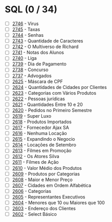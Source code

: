 # SQL (0 / 34)

  - [ ] [2746](https://www.urionlinejudge.com.br/judge/pt/problems/view/2746) - Virus
  - [ ] [2745](https://www.urionlinejudge.com.br/judge/pt/problems/view/2745) - Taxas
  - [ ] [2744](https://www.urionlinejudge.com.br/judge/pt/problems/view/2744) - Senhas
  - [ ] [2743](https://www.urionlinejudge.com.br/judge/pt/problems/view/2743) - Quantidade de Caracteres
  - [ ] [2742](https://www.urionlinejudge.com.br/judge/pt/problems/view/2742) - O Multiverso de Richard
  - [ ] [2741](https://www.urionlinejudge.com.br/judge/pt/problems/view/2741) - Notas dos Alunos
  - [ ] [2740](https://www.urionlinejudge.com.br/judge/pt/problems/view/2740) - Liga
  - [ ] [2739](https://www.urionlinejudge.com.br/judge/pt/problems/view/2739) - Dia de Pagamento
  - [ ] [2738](https://www.urionlinejudge.com.br/judge/pt/problems/view/2738) - Concurso
  - [ ] [2737](https://www.urionlinejudge.com.br/judge/pt/problems/view/2737) - Advogados
  - [ ] [2625](https://www.urionlinejudge.com.br/judge/pt/problems/view/2625) - Máscara de CPF
  - [ ] [2624](https://www.urionlinejudge.com.br/judge/pt/problems/view/2624) - Quantidades de Cidades por Clientes
  - [ ] [2623](https://www.urionlinejudge.com.br/judge/pt/problems/view/2623) - Categorias com Vários Produtos
  - [ ] [2622](https://www.urionlinejudge.com.br/judge/pt/problems/view/2622) - Pessoas jurídicas
  - [ ] [2621](https://www.urionlinejudge.com.br/judge/pt/problems/view/2621) - Quantidades Entre 10 e 20
  - [ ] [2620](https://www.urionlinejudge.com.br/judge/pt/problems/view/2620) - Pedidos no Primeiro Semestre
  - [ ] [2619](https://www.urionlinejudge.com.br/judge/pt/problems/view/2619) - Super Luxo
  - [ ] [2618](https://www.urionlinejudge.com.br/judge/pt/problems/view/2618) - Produtos Importados
  - [ ] [2617](https://www.urionlinejudge.com.br/judge/pt/problems/view/2617) - Fornecedor Ajax SA
  - [ ] [2616](https://www.urionlinejudge.com.br/judge/pt/problems/view/2616) - Nenhuma Locação
  - [ ] [2615](https://www.urionlinejudge.com.br/judge/pt/problems/view/2615) - Expandindo o Negocio
  - [ ] [2614](https://www.urionlinejudge.com.br/judge/pt/problems/view/2614) - Locações de Setembro
  - [ ] [2613](https://www.urionlinejudge.com.br/judge/pt/problems/view/2613) - Filmes em Promoção
  - [ ] [2612](https://www.urionlinejudge.com.br/judge/pt/problems/view/2612) - Os Atores Silva
  - [ ] [2611](https://www.urionlinejudge.com.br/judge/pt/problems/view/2611) - Filmes de Ação
  - [ ] [2610](https://www.urionlinejudge.com.br/judge/pt/problems/view/2610) - Valor Médio dos Produtos
  - [ ] [2609](https://www.urionlinejudge.com.br/judge/pt/problems/view/2609) - Produtos por Categorias
  - [ ] [2608](https://www.urionlinejudge.com.br/judge/pt/problems/view/2608) - Maior e Menor Preço
  - [ ] [2607](https://www.urionlinejudge.com.br/judge/pt/problems/view/2607) - Cidades em Ordem Alfabética
  - [ ] [2606](https://www.urionlinejudge.com.br/judge/pt/problems/view/2606) - Categorias
  - [ ] [2605](https://www.urionlinejudge.com.br/judge/pt/problems/view/2605) - Representantes Executivos
  - [ ] [2604](https://www.urionlinejudge.com.br/judge/pt/problems/view/2604) - Menores que 10 ou Maiores que 100
  - [ ] [2603](https://www.urionlinejudge.com.br/judge/pt/problems/view/2603) - Endereço dos Clientes
  - [ ] [2602](https://www.urionlinejudge.com.br/judge/pt/problems/view/2602) - Select Básico